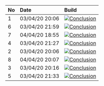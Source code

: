 | No | Date           | Build                                                                                                                                                                  |
| :- | :------------- | :--------------------------------------------------------------------------------------------------------------------------------------------------------------------- |
| 1  | 03/04/20 20:06 | [![Conclusion](https://img.shields.io/badge/build-pass-brightgreen)](https://github.com/e2e-boilerplate/cypress-typescript-cucumber-chai-assert/actions/runs/70264183) |
| 6  | 03/04/20 21:59 | [![Conclusion](https://img.shields.io/badge/build-pass-brightgreen)](https://github.com/e2e-boilerplate/cypress-typescript-cucumber-chai-assert/actions/runs/70310327) |
| 7  | 04/04/20 18:55 | [![Conclusion](https://img.shields.io/badge/build-fail-red)](https://github.com/e2e-boilerplate/cypress-typescript-cucumber-chai-assert/actions/runs/70789747)         |
| 4  | 03/04/20 21:27 | [![Conclusion](https://img.shields.io/badge/build-pass-brightgreen)](https://github.com/e2e-boilerplate/cypress-typescript-cucumber-chai-assert/actions/runs/70302290) |
| 2  | 03/04/20 20:06 | [![Conclusion](https://img.shields.io/badge/build-fail-red)](https://github.com/e2e-boilerplate/cypress-typescript-cucumber-chai-assert/actions/runs/70264954)         |
| 8  | 04/04/20 20:07 | [![Conclusion](https://img.shields.io/badge/build-fail-red)](https://github.com/e2e-boilerplate/cypress-typescript-cucumber-chai-assert/actions/runs/70823436)         |
| 3  | 03/04/20 20:16 | [![Conclusion](https://img.shields.io/badge/build-fail-red)](https://github.com/e2e-boilerplate/cypress-typescript-cucumber-chai-assert/actions/runs/70277379)         |
| 5  | 03/04/20 21:33 | [![Conclusion](https://img.shields.io/badge/build-pass-brightgreen)](https://github.com/e2e-boilerplate/cypress-typescript-cucumber-chai-assert/actions/runs/70303867) |